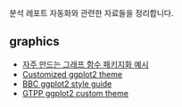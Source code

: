 분석 레포트 자동화와 관련한 자료들을 정리합니다.

## graphics
- [자주 만드는 그래프 함수 패키지화 예시](https://medium.com/riskified-technology/from-gg-to-riski-plotting-in-r-has-never-been-so-simple-32acc8be8093)
- [Customized ggplot2 theme](https://www.youtube.com/watch?v=u7dfUxONj6Q&list=PL9HYL-VRX0oRjeraSIEaY0V_9gx52wdkV&index=36)
- [BBC ggplot2 style guide](https://bbc.github.io/rcookbook/#how_to_create_bbc_style_graphics)
- [GTPP ggplot2 custom theme](https://rpubs.com/mclaire19/ggplot2-custom-themes)